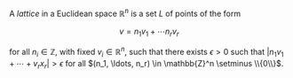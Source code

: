 A *lattice* in a Euclidean space $\mathbb{R}^n$ is a set $L$ of points of the form

$$
v = n_1 v_1 + \cdots n_r v_r
$$

for all $n_i \in \mathbb{Z}$, with fixed $v_i \in \mathbb{R}^n$, such that there exists $\epsilon > 0$ such that $|n_1 v_1 + \cdots + v_r x_r| > \epsilon$ for all $(n_1, \ldots, n_r) \in \mathbb{Z}^n \setminus \\{0\\}$.
